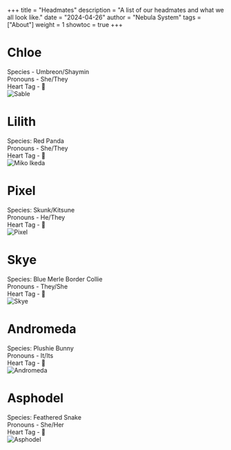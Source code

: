 +++
title = "Headmates"
description = "A list of our headmates and what we all look like."
date = "2024-04-26"
author = "Nebula System"
tags = ["About"]
weight = 1
showtoc = true
+++

# Chloe
Species - Umbreon/Shaymin\
Pronouns - She/They\
Heart Tag - 💙\
![Sable](/refs/Sable.png)

# Lilith
Species: Red Panda\
Pronouns - She/They\
Heart Tag - 🤍\
![Miko Ikeda](/refs/Miko.png)

# Pixel
Species: Skunk/Kitsune\
Pronouns - He/They\
Heart Tag - 💖\
![Pixel](/refs/Pixel.png)

# Skye
Species: Blue Merle Border Collie\
Pronouns - They/She\
Heart Tag - 🤎\
![Skye](/refs/Skye.png)

# Andromeda
Species: Plushie Bunny\
Pronouns - It/Its\
Heart Tag - 💜\
![Andromeda](/refs/Andromeda.png)

# Asphodel
Species: Feathered Snake\
Pronouns - She/Her\
Heart Tag - 🩷\
![Asphodel](/refs/Asphodel.png)